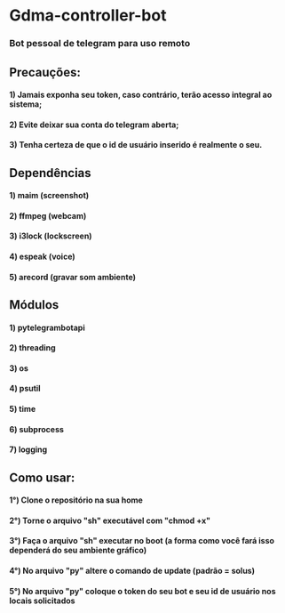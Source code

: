 # Gdma-controller-bot

### Bot pessoal de telegram para uso remoto

## Precauções:
#### 1) Jamais exponha seu token, caso contrário, terão acesso integral ao sistema;
#### 2) Evite deixar sua conta do telegram aberta;
#### 3) Tenha certeza de que o id de usuário inserido é realmente o seu.




## Dependências
#### 1) maim (screenshot)
#### 2) ffmpeg (webcam)
#### 3) i3lock (lockscreen)
#### 4) espeak (voice)
#### 5) arecord (gravar som ambiente)




## Módulos
#### 1) pytelegrambotapi
#### 2) threading
#### 3) os
#### 4) psutil
#### 5) time
#### 6) subprocess
#### 7) logging




## Como usar:
#### 1°) Clone o repositório na sua home
#### 2°) Torne o arquivo "sh" executável com "chmod +x"
#### 3°) Faça o arquivo "sh" executar no boot (a forma como você fará isso dependerá do seu ambiente gráfico)
#### 4°) No arquivo "py" altere o comando de update (padrão = solus)
#### 5°) No arquivo "py" coloque o token do seu bot e seu id de usuário nos locais solicitados
